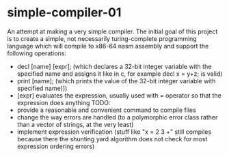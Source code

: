 # simple-compiler-01
An attempt at making a very simple compiler.
The initial goal of this project is to create a simple, not necessarily turing-complete programming language which will compile to x86-64 nasm assembly and support the following operations:
- decl [name] [expr]; (which declares a 32-bit integer variable with the specified name and assigns it like in c, for example decl x = y+z; is valid)
- print [name]; (which prints the value of the 32-bit integer variable with specified name)])
- [expr] evaluates the expression, usually used with = operator so that the expression does anything
TODO:
- provide a reasonable and convenient command to compile files
- change the way errors are handled (to a polymorphic error class rather than a vector of strings, at the very least)
- implement expression verification (stuff like "x = 2 3 +" still compiles because there the shunting yard algorithm does not check for most expression ordering errors)
